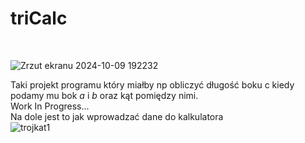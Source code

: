 <h1>triCalc</h1></br>

![Zrzut ekranu 2024-10-09 192232](https://github.com/user-attachments/assets/4d79bb2f-0ae7-4118-b31f-8ca856191014)

Taki projekt programu który miałby np obliczyć długość boku c kiedy podamy mu bok <i>a</i> i <i>b</i> oraz kąt pomiędzy nimi.</br>
Work In Progress...</br> Na dole jest to jak wprowadzać dane do kalkulatora</br>
![trojkat1](https://github.com/user-attachments/assets/604bda6a-98af-4720-be56-ddd7ecf07813)
